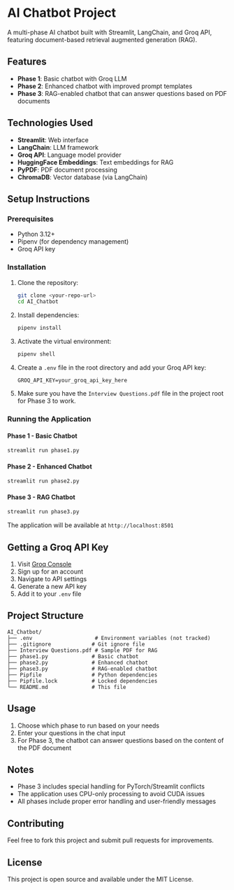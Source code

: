 # AI Chatbot Project

A multi-phase AI chatbot built with Streamlit, LangChain, and Groq API, featuring document-based retrieval augmented generation (RAG).

## Features

- **Phase 1**: Basic chatbot with Groq LLM
- **Phase 2**: Enhanced chatbot with improved prompt templates
- **Phase 3**: RAG-enabled chatbot that can answer questions based on PDF documents

## Technologies Used

- **Streamlit**: Web interface
- **LangChain**: LLM framework
- **Groq API**: Language model provider
- **HuggingFace Embeddings**: Text embeddings for RAG
- **PyPDF**: PDF document processing
- **ChromaDB**: Vector database (via LangChain)

## Setup Instructions

### Prerequisites

- Python 3.12+
- Pipenv (for dependency management)
- Groq API key

### Installation

1. Clone the repository:
   ```bash
   git clone <your-repo-url>
   cd AI_Chatbot
   ```

2. Install dependencies:
   ```bash
   pipenv install
   ```

3. Activate the virtual environment:
   ```bash
   pipenv shell
   ```

4. Create a `.env` file in the root directory and add your Groq API key:
   ```
   GROQ_API_KEY=your_groq_api_key_here
   ```

5. Make sure you have the `Interview Questions.pdf` file in the project root for Phase 3 to work.

### Running the Application

#### Phase 1 - Basic Chatbot
```bash
streamlit run phase1.py
```

#### Phase 2 - Enhanced Chatbot
```bash
streamlit run phase2.py
```

#### Phase 3 - RAG Chatbot
```bash
streamlit run phase3.py
```

The application will be available at `http://localhost:8501`

## Getting a Groq API Key

1. Visit [Groq Console](https://console.groq.com/)
2. Sign up for an account
3. Navigate to API settings
4. Generate a new API key
5. Add it to your `.env` file

## Project Structure

```
AI_Chatbot/
├── .env                    # Environment variables (not tracked)
├── .gitignore             # Git ignore file
├── Interview Questions.pdf # Sample PDF for RAG
├── phase1.py              # Basic chatbot
├── phase2.py              # Enhanced chatbot
├── phase3.py              # RAG-enabled chatbot
├── Pipfile                # Python dependencies
├── Pipfile.lock           # Locked dependencies
└── README.md              # This file
```

## Usage

1. Choose which phase to run based on your needs
2. Enter your questions in the chat input
3. For Phase 3, the chatbot can answer questions based on the content of the PDF document

## Notes

- Phase 3 includes special handling for PyTorch/Streamlit conflicts
- The application uses CPU-only processing to avoid CUDA issues
- All phases include proper error handling and user-friendly messages

## Contributing

Feel free to fork this project and submit pull requests for improvements.

## License

This project is open source and available under the MIT License.
